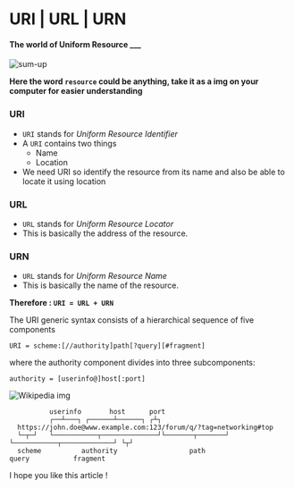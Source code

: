 
# URI | URL | URN 

#### The world of Uniform Resource ___

![sum-up](https://media.geeksforgeeks.org/wp-content/uploads/20200205203241/gfg30.jpg)

**Here the word `resource` could be anything, take it as a img on your computer for easier understanding**

### URI 

- `URI` stands for *Uniform Resource Identifier*
- A `URI` contains two things
  - Name
  - Location
- We need URI so identify the resource from its name and also be able to locate it using location

### URL

- `URL` stands for *Uniform Resource Locator*
- This is basically the address of the resource.

### URN

- `URL` stands for *Uniform Resource Name*
- This is basically the name of the resource.


**Therefore : `URI = URL + URN`**

The URI generic syntax consists of a hierarchical sequence of five components

```
URI = scheme:[//authority]path[?query][#fragment]
```

where the authority component divides into three subcomponents:

```
authority = [userinfo@]host[:port]
```

![Wikipedia img](https://upload.wikimedia.org/wikipedia/commons/thumb/d/d6/URI_syntax_diagram.svg/1068px-URI_syntax_diagram.svg.png)

```
          userinfo       host      port
          ┌──┴───┐ ┌──────┴──────┐ ┌┴┐
  https://john.doe@www.example.com:123/forum/q/?tag=networking#top
  └─┬─┘   └───────────┬──────────────┘└───────┬───────┘ └───────────┬─────────────┘ └┬┘
  scheme          authority                  path                 query           fragment
```

I hope you like this article !